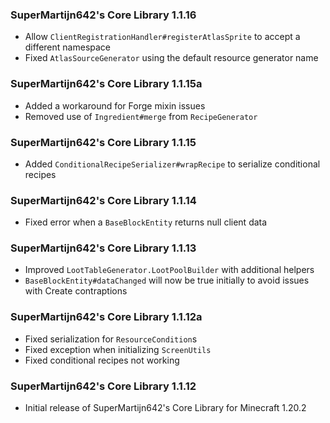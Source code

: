 ### SuperMartijn642's Core Library 1.1.16
- Allow `ClientRegistrationHandler#registerAtlasSprite` to accept a different namespace
- Fixed `AtlasSourceGenerator` using the default resource generator name

### SuperMartijn642's Core Library 1.1.15a
- Added a workaround for Forge mixin issues
- Removed use of `Ingredient#merge` from `RecipeGenerator`

### SuperMartijn642's Core Library 1.1.15
- Added `ConditionalRecipeSerializer#wrapRecipe` to serialize conditional recipes

### SuperMartijn642's Core Library 1.1.14
- Fixed error when a `BaseBlockEntity` returns null client data

### SuperMartijn642's Core Library 1.1.13
- Improved `LootTableGenerator.LootPoolBuilder` with additional helpers
- `BaseBlockEntity#dataChanged` will now be true initially to avoid issues with Create contraptions

### SuperMartijn642's Core Library 1.1.12a
- Fixed serialization for `ResourceCondition`s
- Fixed exception when initializing `ScreenUtils`
- Fixed conditional recipes not working

### SuperMartijn642's Core Library 1.1.12
- Initial release of SuperMartijn642's Core Library for Minecraft 1.20.2
